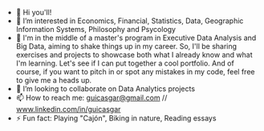 
- 👋 Hi you'll!  
- 👀 I’m interested in Economics, Financial, Statistics, Data, Geographic Information Systems, Philosophy and Psycology
- 🌱 I'm in the middle of a master's program in Executive Data Analysis and Big Data, aiming to shake things up in my career. So, I'll be sharing exercises and projects to showcase both what I already know and what I'm learning. Let's see if I can put together a cool portfolio. And of course, if you want to pitch in or spot any mistakes in my code, feel free to give me a heads up.
- 💞️ I’m looking to collaborate on Data Analytics projects
- 📫 How to reach me: guicasgar@gmail.com // www.linkedin.com/in/guicasgar
- ⚡ Fun fact: Playing "Cajón", Biking in nature, Reading essays

<!---
guicasgar/guicasgar is a ✨ special ✨ repository because its `README.md` (this file) appears on your GitHub profile.
You can click the Preview link to take a look at your changes.
--->
